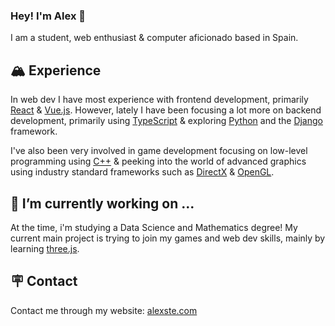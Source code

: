 ### Hey! I'm Alex 👋
I am a student, web enthusiast & computer aficionado based in Spain.

## 🏔️ Experience 
In web dev I have most experience with frontend development, primarily [React](https://reactjs.org/) & [Vue.js](https://vuejs.org/). However, lately I have been focusing a lot more on backend development, primarily using [TypeScript](https://www.typescriptlang.org/) & exploring [Python](https://www.python.org/) and the [Django](https://www.djangoproject.com/) framework.

I've also been very involved in game development focusing on low-level programming using [C++](https://www.cplusplus.com/) & peeking into the world of advanced graphics using industry standard frameworks such as [DirectX](https://docs.microsoft.com/en-us/windows/win32/directx) & [OpenGL](https://www.opengl.org/).

## 🔭 I’m currently working on ...
At the time, i'm studying a Data Science and Mathematics degree! My current main project is trying to join my games and web dev skills, mainly by learning [three.js](https://threejs.org/).

## 🪧 Contact
Contact me through my website: [alexste.com](https://alexste.com)
